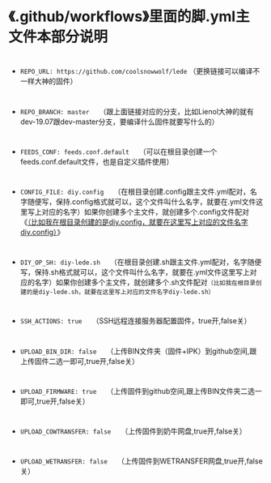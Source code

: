 # 《.github/workflows》里面的脚.yml主文件本部分说明
#
- `REPO_URL: https://github.com/coolsnowwolf/lede` （更换链接可以编译不一样大神的固件）
#
- `REPO_BRANCH: master`&nbsp;&nbsp;&nbsp;&nbsp;&nbsp;（跟上面链接对应的分支，比如Lienol大神的就有dev-19.07跟dev-master分支，要编译什么固件就要写什么的）
#
- `FEEDS_CONF: feeds.conf.default`&nbsp;&nbsp;&nbsp;&nbsp;&nbsp;（可以在根目录创建一个feeds.conf.default文件，也是自定义插件使用）
#
- `CONFIG_FILE: diy.config`&nbsp;&nbsp;&nbsp;&nbsp;&nbsp;（在根目录创建.config跟主文件.yml配对，名字随便写，保持.config格式就可以，这个文件叫什么名字，就要在.yml文件这里写上对应的名字）如果你创建多个主文件，就创建多个.config文件配对《[（比如我在根目录创建的是diy.config，就要在这里写上对应的文件名字diy.config）](#)》
#
- `DIY_OP_SH: diy-lede.sh`&nbsp;&nbsp;&nbsp;&nbsp;&nbsp;（在根目录创建.sh跟主文件.yml配对，名字随便写，保持.sh格式就可以，这个文件叫什么名字，就要在.yml文件这里写上对应的名字）如果你创建多个主文件，就创建多个.sh文件配对`（比如我在根目录创建的是diy-lede.sh，就要在这里写上对应的文件名字diy-lede.sh）`
#
- `SSH_ACTIONS: true`&nbsp;&nbsp;&nbsp;&nbsp;&nbsp;（SSH远程连接服务器配置固件，true开,false关）
#
- `UPLOAD_BIN_DIR: false`&nbsp;&nbsp;&nbsp;&nbsp;&nbsp;（上传BIN文件夹（固件+IPK）到github空间,跟上传固件二选一即可,true开,false关）
#
- `UPLOAD_FIRMWARE: true`&nbsp;&nbsp;&nbsp;&nbsp;&nbsp;（上传固件到github空间,跟上传BIN文件夹二选一即可,true开,false关）
#
- `UPLOAD_COWTRANSFER: false`&nbsp;&nbsp;&nbsp;&nbsp;&nbsp;（上传固件到奶牛网盘,true开,false关）
#
- `UPLOAD_WETRANSFER: false`&nbsp;&nbsp;&nbsp;&nbsp;&nbsp;（上传固件到WETRANSFER网盘,true开,false关）
